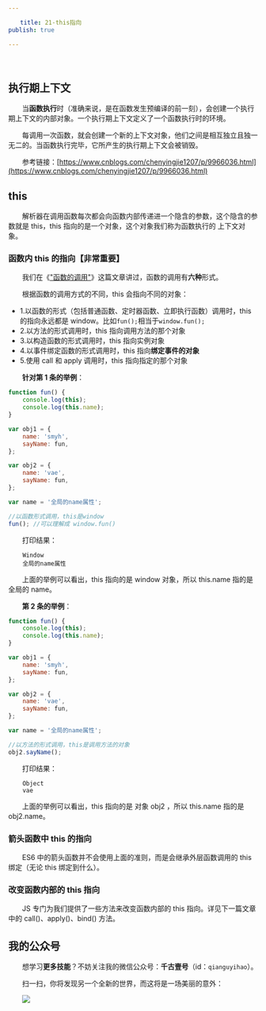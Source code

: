 ```yaml
---

　　title: 21-this指向
publish: true

---
```


　　<ArticleTopAd></ArticleTopAd>

## 执行期上下文

　　当**函数执行**时（准确来说，是在函数发生预编译的前一刻），会创建一个执行期上下文的内部对象。一个执行期上下文定义了一个函数执行时的环境。

　　每调用一次函数，就会创建一个新的上下文对象，他们之间是相互独立且独一无二的。当函数执行完毕，它所产生的执行期上下文会被销毁。

　　参考链接：[https://www.cnblogs.com/chenyingjie1207/p/9966036.html](https://www.cnblogs.com/chenyingjie1207/p/9966036.html)

## this

　　解析器在调用函数每次都会向函数内部传递进一个隐含的参数，这个隐含的参数就是 this，this 指向的是一个对象，这个对象我们称为函数执行的 上下文对象。

### 函数内 this 的指向【非常重要】

　　我们在《["函数的调用"](siyuan://blocks/20210805093548-4vfocqe)》这篇文章讲过，函数的调用有**六种**形式。

　　根据函数的调用方式的不同，this 会指向不同的对象：

- 1.以函数的形式（包括普通函数、定时器函数、立即执行函数）调用时，this 的指向永远都是 window。比如`fun();`相当于`window.fun();`
- 2.以方法的形式调用时，this 指向调用方法的那个对象
- 3.以构造函数的形式调用时，this 指向实例对象
- 4.以事件绑定函数的形式调用时，this 指向**绑定事件的对象**
- 5.使用 call 和 apply 调用时，this 指向指定的那个对象

　　**针对第 1 条的举例**：

```javascript
function fun() {
    console.log(this);
    console.log(this.name);
}

var obj1 = {
    name: 'smyh',
    sayName: fun,
};

var obj2 = {
    name: 'vae',
    sayName: fun,
};

var name = '全局的name属性';

//以函数形式调用，this是window
fun(); //可以理解成 window.fun()
```

　　打印结果：

```
    Window
    全局的name属性
```

　　上面的举例可以看出，this 指向的是 window 对象，所以 this.name 指的是全局的 name。

　　**第 2 条的举例**：

```javascript
function fun() {
    console.log(this);
    console.log(this.name);
}

var obj1 = {
    name: 'smyh',
    sayName: fun,
};

var obj2 = {
    name: 'vae',
    sayName: fun,
};

var name = '全局的name属性';

//以方法的形式调用，this是调用方法的对象
obj2.sayName();
```

　　打印结果：

```
    Object
    vae
```

　　上面的举例可以看出，this 指向的是 对象 obj2 ，所以 this.name 指的是 obj2.name。

### 箭头函数中 this 的指向

　　ES6 中的箭头函数并不会使用上面的准则，而是会继承外层函数调用的 this 绑定（无论 this 绑定到什么）。

### 改变函数内部的 this 指向

　　JS 专门为我们提供了一些方法来改变函数内部的 this 指向。详见下一篇文章中的 call()、apply()、bind() 方法。

## 我的公众号

　　想学习**更多技能**？不妨关注我的微信公众号：**千古壹号**（id：`qianguyihao`）。

　　扫一扫，你将发现另一个全新的世界，而这将是一场美丽的意外：

　　![](https://img.smyhvae.com/20200102.png)
